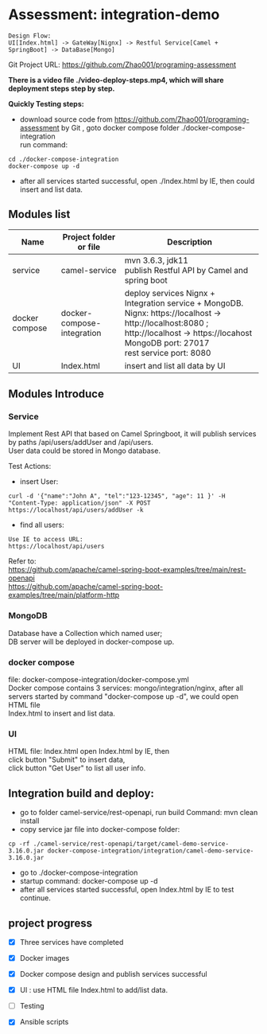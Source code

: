 # Assessment: integration-demo

```
Design Flow:
UI[Index.html] -> GateWay[Nignx] -> Restful Service[Camel + SpringBoot] -> DataBase[Mongo]

```

Git Project URL: https://github.com/Zhao001/programing-assessment   

**There is a video file ./video-deploy-steps.mp4, which will share deployment steps step by step.**

**Quickly Testing steps:**
- download source code from  https://github.com/Zhao001/programing-assessment  by Git , goto docker compose folder ./docker-compose-integration  
run command:
```
cd ./docker-compose-integration  
docker-compose up -d
```
- after all services started successful,  open ./Index.html by IE, then could insert and list data.

## Modules list
| Name           | Project folder or file     | Description                                                                                                                                                                                                  |
|----------------|----------------------------|--------------------------------------------------------------------------------------------------------------------------------------------------------------------------------------------------------------|
| service        | camel-service              | mvn 3.6.3, jdk11  <br/> publish Restful API by Camel and spring boot                                                                                                                                         | 
| docker compose | docker-compose-integration | deploy services Nignx + Integration service + MongoDB. <br/>Nignx: https://localhost -> http://localhost:8080 ; http://localhost -> https://locahost  <br/>MongoDB port: 27017  <br/>rest service port: 8080 | 
| UI             | Index.html                 | insert and list all data by UI                                                                                                                                                                               |



## Modules Introduce

### Service
Implement Rest API that based on Camel Springboot, it will publish services by paths /api/users/addUser and /api/users.  
User data could be stored in Mongo database. 

Test Actions:  

- insert User:
```
curl -d '{"name":"John A", "tel":"123-12345", "age": 11 }' -H "Content-Type: application/json" -X POST https://localhost/api/users/addUser -k
```
- find all users:
```
Use IE to access URL: 
https://localhost/api/users
```

Refer to:  
https://github.com/apache/camel-spring-boot-examples/tree/main/rest-openapi  
https://github.com/apache/camel-spring-boot-examples/tree/main/platform-http

### MongoDB
Database have a Collection which named user;  
DB server will be deployed in docker-compose up.  

### docker compose
file: docker-compose-integration/docker-compose.yml  
Docker compose contains 3 services: mongo/integration/nginx, 
after all servers started by command "docker-compose up -d", we could open HTML file  
Index.html to insert and list data.

### UI
HTML file: Index.html
open Index.html by IE, then  
click button "Submit" to insert data,   
click button "Get User" to list all user info.

## Integration build and deploy:
- go to folder camel-service/rest-openapi, run build Command: mvn clean install
- copy service jar file into docker-compose folder: 
```
cp -rf ./camel-service/rest-openapi/target/camel-demo-service-3.16.0.jar docker-compose-integration/integration/camel-demo-service-3.16.0.jar
```
- go to ./docker-compose-integration
- startup command: docker-compose up -d
- after all services started successful, open Index.html by IE to test continue.

## project progress
- [x] Three services have completed
- [x] Docker images
- [x] Docker compose design and publish services successful
- [x] UI : use HTML file Index.html to add/list data.
- [ ] Testing
- [x] Ansible scripts


